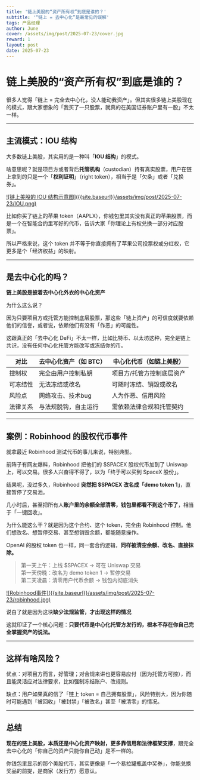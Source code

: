 ```yaml
---
title: '链上美股的“资产所有权”到底是谁的？'
subtitle: '“链上 = 去中心化”是最常见的误解'
tags: 产品经理
author: June
cover: /assets/img/post/2025-07-23/cover.jpg
reward: 1
layout: post
date: 2025-07-23
---
```


# 链上美股的“资产所有权”到底是谁的？

很多人觉得「链上 = 完全去中心化，没人能动我资产」。但其实很多链上美股现在的模式，跟大家想象的「我买了一只股票，就真的在美国证券账户里有一股」不太一样。

---

## 主流模式：IOU 结构

大多数链上美股，其实用的是一种叫「**IOU 结构**」的模式。

啥意思呢？就是项目方或者背后**托管机构**（custodian）持有真实股票，用户在链上拿到的只是一个「**权利证明**」（right token），相当于是「欠条」或者「兑换券」。

<a data-fancybox="gallery" href="{{site.baseurl}}/assets/img/post/2025-07-23/IOU.png">
![链上美股的 IOU 结构示意图]({{site.baseurl}}/assets/img/post/2025-07-23/IOU.png)
</a>

比如你买了链上的苹果 token（AAPLX），你钱包里其实没有真正的苹果股票，而是一个在智能合约里写好的代币，告诉大家「你理论上有权兑换一部分对应股票」。

所以严格来说，这个 token 并不等于你直接拥有了苹果公司投票权或分红权，它更多是个「经济权益」的映射。

---

## 是去中心化的吗？

**链上美股是披着去中心化外衣的中心化资产**

为什么这么说？

因为只要项目方或托管方能控制底层股票，那这些「链上资产」的可信度就要依赖他们的信誉，或者说，依赖他们有没有「作恶」的可能性。

这跟真正的「去中心化 DeFi」不太一样，比如比特币、以太坊这种，完全是链上共识，没有任何中心化托管方能改写或冻结你的币。

| 对比  | 去中心化资产（如 BTC） | 中心化代币（如链上美股）  |
| ---- | ----------------- | ------------- |
| 控制权  | 完全由用户控制私钥         | 项目方/托管方控制底层资产 |
| 可冻结性 | 无法冻结或改名           | 可随时冻结、销毁或改名   |
| 风险点  | 网络攻击、技术bug        | 人为作恶、信用风险     |
| 法律关系 | 与法规脱钩，自主运行        | 需依赖法律合规和托管契约  |


---

## 案例：Robinhood 的股权代币事件

就拿最近 Robinhood 测试代币的事儿来说，特别典型。

前阵子有网友爆料，Robinhood 把他们的 $SPACEX 股权代币加到了 Uniswap 上，可以交易。很多人兴奋得不得了，以为「终于可以买到 SpaceX 股份」。

结果呢，没过多久，Robinhood **突然把 $SPACEX 改名成「demo token 1」**，直接暂停了交易池。

几小时后，甚至把所有人**账户里的余额全部清零，钱包里都看不到这个币了**，相当于「一键回收」。

为什么能这么干？就是因为这个合约、这个 token，完全由 Robinhood 控制。他们想改名、想暂停交易、甚至想销毁余额，都能随意操作。

OpenAI 的股权 token 也一样，同一套合约逻辑，**同样被清空余额、改名、直接抹除。**

> 第一天上午：上线 $SPACEX → 可在 Uniswap 交易  
> 第一天傍晚：改名为 demo token 1 → 暂停交易  
> 第二天凌晨：清零用户代币余额 → 钱包内彻底消失

<a data-fancybox="gallery" href="{{site.baseurl}}/assets/img/post/2025-07-23/robinhood.jpg">
![Robinhood事件]({{site.baseurl}}/assets/img/post/2025-07-23/robinhood.jpg)
</a>

说白了就是因为这块**缺少法规监管，才出现这样的情况**

这就印证了一个核心问题：**只要代币是中心化托管方发行的，根本不存在你自己完全掌握资产的说法。**

---

## 这样有啥风险？

优点：对项目方而言，好管理；对合规来讲也更容易应付（因为托管方可控），而且能灵活应对法律要求，比如强制冻结账户、改规则。

缺点：用户如果真的信了「链上 token = 自己拥有股票」，风险特别大，因为你随时可能遇到「被回收」「被封禁」「被改名」甚至「被清零」的情况。

---

## 总结

**现在的链上美股，本质还是中心化资产映射，更多靠信用和法律框架支撑**，跟完全去中心化的「你自己的资产只能你自己动」是不一样的。

你钱包里显示的那个美股代币，其实更像是「一个易拉罐瓶盖中奖券」，你能兑换奖品的前提，是商家（发行方）愿意认。